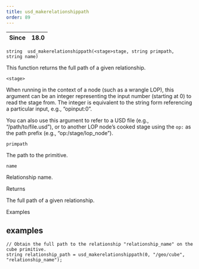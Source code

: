 ```yaml
---
title: usd_makerelationshippath
order: 89
---
```

| Since | 18.0 |
| --- | --- |

`string  usd_makerelationshippath(<stage>stage, string primpath, string name)`

This function returns the full path of a given relationship.

`<stage>`

When running in the context of a node (such as a wrangle LOP), this argument can be an integer representing the input number (starting at 0) to read the stage from. The integer is equivalent to the string form referencing a particular input, e.g., “opinput:0”.

You can also use this argument to refer to a USD file (e.g., “/path/to/file.usd”), or to another LOP node’s cooked stage using the `op:` as the path prefix (e.g., “op:/stage/lop_node”).

`primpath`

The path to the primitive.

`name`

Relationship name.

Returns

The full path of a given relationship.

Examples

## examples

```vex
// Obtain the full path to the relationship "relationship_name" on the cube primitive.
string relationship_path = usd_makerelationshippath(0, "/geo/cube", "relationship_name");

```
